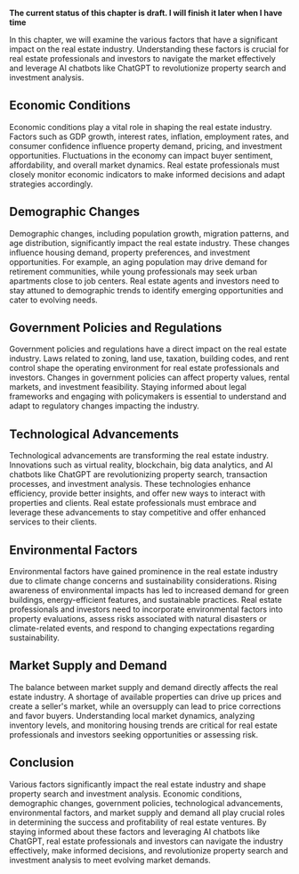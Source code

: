 **The current status of this chapter is draft. I will finish it later when I have time**

In this chapter, we will examine the various factors that have a significant impact on the real estate industry. Understanding these factors is crucial for real estate professionals and investors to navigate the market effectively and leverage AI chatbots like ChatGPT to revolutionize property search and investment analysis.

Economic Conditions
-------------------

Economic conditions play a vital role in shaping the real estate industry. Factors such as GDP growth, interest rates, inflation, employment rates, and consumer confidence influence property demand, pricing, and investment opportunities. Fluctuations in the economy can impact buyer sentiment, affordability, and overall market dynamics. Real estate professionals must closely monitor economic indicators to make informed decisions and adapt strategies accordingly.

Demographic Changes
-------------------

Demographic changes, including population growth, migration patterns, and age distribution, significantly impact the real estate industry. These changes influence housing demand, property preferences, and investment opportunities. For example, an aging population may drive demand for retirement communities, while young professionals may seek urban apartments close to job centers. Real estate agents and investors need to stay attuned to demographic trends to identify emerging opportunities and cater to evolving needs.

Government Policies and Regulations
-----------------------------------

Government policies and regulations have a direct impact on the real estate industry. Laws related to zoning, land use, taxation, building codes, and rent control shape the operating environment for real estate professionals and investors. Changes in government policies can affect property values, rental markets, and investment feasibility. Staying informed about legal frameworks and engaging with policymakers is essential to understand and adapt to regulatory changes impacting the industry.

Technological Advancements
--------------------------

Technological advancements are transforming the real estate industry. Innovations such as virtual reality, blockchain, big data analytics, and AI chatbots like ChatGPT are revolutionizing property search, transaction processes, and investment analysis. These technologies enhance efficiency, provide better insights, and offer new ways to interact with properties and clients. Real estate professionals must embrace and leverage these advancements to stay competitive and offer enhanced services to their clients.

Environmental Factors
---------------------

Environmental factors have gained prominence in the real estate industry due to climate change concerns and sustainability considerations. Rising awareness of environmental impacts has led to increased demand for green buildings, energy-efficient features, and sustainable practices. Real estate professionals and investors need to incorporate environmental factors into property evaluations, assess risks associated with natural disasters or climate-related events, and respond to changing expectations regarding sustainability.

Market Supply and Demand
------------------------

The balance between market supply and demand directly affects the real estate industry. A shortage of available properties can drive up prices and create a seller's market, while an oversupply can lead to price corrections and favor buyers. Understanding local market dynamics, analyzing inventory levels, and monitoring housing trends are critical for real estate professionals and investors seeking opportunities or assessing risk.

Conclusion
----------

Various factors significantly impact the real estate industry and shape property search and investment analysis. Economic conditions, demographic changes, government policies, technological advancements, environmental factors, and market supply and demand all play crucial roles in determining the success and profitability of real estate ventures. By staying informed about these factors and leveraging AI chatbots like ChatGPT, real estate professionals and investors can navigate the industry effectively, make informed decisions, and revolutionize property search and investment analysis to meet evolving market demands.
